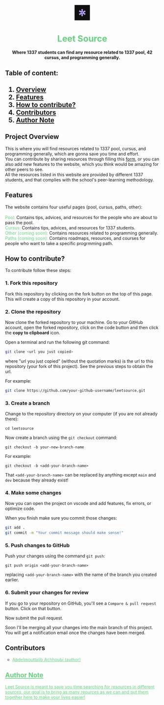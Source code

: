 <div align="center">
<img width="10%" src="https://github.com/abdoachhoubi/leetsource/blob/main/public/android-chrome-512x512.png" />

<h1 style="color: rgb(103, 210, 130)">Leet Source</h1>
<h4>Where 1337 students can find any resource related to 1337 pool, 42 cursus, and programming generally.</h4>
</div>
<div>
<h2>Table of content:<h2/>

1. [Overview](#project-overview)
2. [Features](#features)
3. [How to contribute?](#how-to-contribute)
4. [Contributors](#contributors)
5. [Author Note](#author-note)

</div>

<div id="#overview">

## Project Overview
<p>This is where you will find resources related to 1337 pool, cursus, and programming generally, which are gonna save you time and effort.<br />You can contribute by sharing resources through filling this <a href="https://docs.google.com/forms/d/e/1FAIpQLScYmjB0-J9PVDfjYXN8T7Jx65IMQDm-zImYK6sNWfDfGV55_A/viewform?usp=sf_link" tarrget="_blank">form</a>, or you can also add new features to the website, which you think would be amazing for other peers to see.<br />
All the resources listed in this website are provided by different 1337 students, and that complies with the school's peer-learning methodology.
</p>
</div>

<div id="#features">

## Features
<p>The website contains four useful pages (pool, cursus, paths, other):<br /><br />
<span style="color: rgb(103, 210, 130)">Pool: </span> Contains tips, advices, and resources for the people who are about to pass the pool.<br />
<span style="color: rgb(103, 210, 130)">Cursus: </span> Contains tips, advices, and resources for 1337 students.<br />
<span style="color: rgb(103, 210, 130)">Other (coming soon): </span> Contains resources related to programming generally.<br />
<span style="color: rgb(103, 210, 130)">Paths (coming soon): </span> Contains roadmaps, resources, and courses for people who want to take a specific progrmming path.<br />
</p>
</div>

<div id="#contribute">

## How to contribute?

<p>To contribute follow these steps:</p>

### 1. Fork this repository

Fork this repository by clicking on the fork button on the top of this page.
This will create a copy of this repository in your account.

### 2. Clone the repository


Now clone the forked repository to your machine. Go to your GitHub account, open the forked repository, click on the code button and then click the **copy to clipboard** icon.

Open a terminal and run the following git command:

```bash
git clone <url you just copied>
```

where "url you just copied" (without the quotation marks) is the url to this repository (your fork of this project). See the previous steps to obtain the url.

For example:

```bash
git clone https://github.com/your-github-username/leetsource.git
```

### 3. Create a branch

Change to the repository directory on your computer (if you are not already there):

```
cd leetsource
```

Now create a branch using the `git checkout` command:

```
git checkout -b your-new-branch-name
```

For example:

```
git checkout -b <add-your-branch-name>
```

That `<add-your-branch-name>` can be replaced by anything except `main` and `dev` because they already exist!

### 4. Make some changes

Now you can open the project on vscode and add features, fix errors, or optimize code.

When you finish make sure you commit those changes:

```bash
git add .
git commit -m "Your commit message should make sense!"
```

### 5. Push changes to GitHub

Push your changes using the command `git push`:

```
git push origin <add-your-branch-name>
```

replacing `<add-your-branch-name>` with the name of the branch you created earlier.

### 6. Submit your changes for review

If you go to your repository on GitHub, you'll see a `Compare & pull request` button. Click on that button.

Now submit the pull request.

Soon I'll be merging all your changes into the main branch of this project. You will get a notification email once the changes have been merged.
</p>
</div>



<div id="#contributors">

## Contributors

<ul style="list-style: circle">
<li><a style="color: rgb(103, 210, 130)" href="https://github.com/abdoachhubi">Abdelmouttalib Achhoubi (author)</a</li>
</ul>
</div>

<div id="#author">

## Author Note

Leet Source is meant to save you time searching for resources in different sources, our goal is to bring as many reources as we can and put them together here to make your lives easier!
</div>
